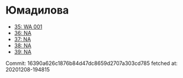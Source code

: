 # Юмадилова
- [35: WA 001](35.md)
- [36: NA](36.md)
- [37: NA](37.md)
- [38: NA](38.md)
- [39: NA](39.md)

Commit: 16390a626c1876b84d47dc8659d2707a303cd785
 fetched at: 20201208-194815
